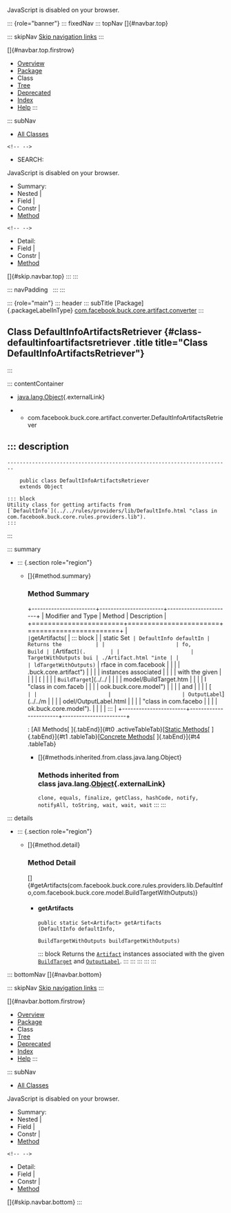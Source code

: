 <div>

JavaScript is disabled on your browser.

</div>

::: {role="banner"}
::: fixedNav
::: topNav
[]{#navbar.top}

::: skipNav
[Skip navigation links](#skip.navbar.top "Skip navigation links")
:::

[]{#navbar.top.firstrow}

-   [Overview](../../../../../../index.html)
-   [Package](package-summary.html)
-   Class
-   [Tree](package-tree.html)
-   [Deprecated](../../../../../../deprecated-list.html)
-   [Index](../../../../../../index-all.html)
-   [Help](../../../../../../help-doc.html)
:::

::: subNav
-   [All Classes](../../../../../../allclasses.html)

```{=html}
<!-- -->
```
-   SEARCH:

<div>

<div>

JavaScript is disabled on your browser.

</div>

</div>

<div>

-   Summary: 
-   Nested \| 
-   Field \| 
-   Constr \| 
-   [Method](#method.summary)

```{=html}
<!-- -->
```
-   Detail: 
-   Field \| 
-   Constr \| 
-   [Method](#method.detail)

</div>

[]{#skip.navbar.top}
:::
:::

::: navPadding
 
:::
:::

::: {role="main"}
::: header
::: subTitle
[Package]{.packageLabelInType} [com.facebook.buck.core.artifact.converter](package-summary.html)
:::

## Class DefaultInfoArtifactsRetriever {#class-defaultinfoartifactsretriever .title title="Class DefaultInfoArtifactsRetriever"}
:::

::: contentContainer
-   [java.lang.Object](http://docs.oracle.com/javase/7/docs/api/java/lang/Object.html?is-external=true "class or interface in java.lang"){.externalLink}

-   -   com.facebook.buck.core.artifact.converter.DefaultInfoArtifactsRetriever

::: description
-   

    ------------------------------------------------------------------------

        public class DefaultInfoArtifactsRetriever
        extends Object

    ::: block
    Utility class for getting artifacts from
    [`DefaultInfo`](../../rules/providers/lib/DefaultInfo.html "class in com.facebook.buck.core.rules.providers.lib").
    :::
:::

::: summary
-   ::: {.section role="region"}
    -   []{#method.summary}

        ### Method Summary

        +-----------------------+-----------------------+-----------------------+
        | Modifier and Type     | Method                | Description           |
        +=======================+=======================+=======================+
        | `                     | `getArtifacts​(        | ::: block             |
        | static Set<Artifact>` | DefaultInfo defaultIn | Returns the           |
        |                       | fo,             Build | [`Artifact`](.        |
        |                       | TargetWithOutputs bui | ./Artifact.html "inte |
        |                       | ldTargetWithOutputs)` | rface in com.facebook |
        |                       |                       | .buck.core.artifact") |
        |                       |                       | instances associated  |
        |                       |                       | with the given        |
        |                       |                       | [                     |
        |                       |                       | `BuildTarget`](../../ |
        |                       |                       | model/BuildTarget.htm |
        |                       |                       | l "class in com.faceb |
        |                       |                       | ook.buck.core.model") |
        |                       |                       | and                   |
        |                       |                       | [`                    |
        |                       |                       | OutputLabel`](../../m |
        |                       |                       | odel/OutputLabel.html |
        |                       |                       |  "class in com.facebo |
        |                       |                       | ok.buck.core.model"). |
        |                       |                       | :::                   |
        +-----------------------+-----------------------+-----------------------+

        : [All Methods[ ]{.tabEnd}]{#t0 .activeTableTab}[[Static
        Methods](javascript:show(1);)[ ]{.tabEnd}]{#t1
        .tableTab}[[Concrete
        Methods](javascript:show(8);)[ ]{.tabEnd}]{#t4 .tableTab}

        -   []{#methods.inherited.from.class.java.lang.Object}

            ### Methods inherited from class java.lang.[Object](http://docs.oracle.com/javase/7/docs/api/java/lang/Object.html?is-external=true "class or interface in java.lang"){.externalLink}

            `clone, equals, finalize, getClass, hashCode, notify, notifyAll, toString, wait, wait, wait`
    :::
:::

::: details
-   ::: {.section role="region"}
    -   []{#method.detail}

        ### Method Detail

        []{#getArtifacts(com.facebook.buck.core.rules.providers.lib.DefaultInfo,com.facebook.buck.core.model.BuildTargetWithOutputs)}

        -   #### getArtifacts

            ``` methodSignature
            public static Set<Artifact> getArtifacts​(DefaultInfo defaultInfo,
                                                     BuildTargetWithOutputs buildTargetWithOutputs)
            ```

            ::: block
            Returns the
            [`Artifact`](../Artifact.html "interface in com.facebook.buck.core.artifact")
            instances associated with the given
            [`BuildTarget`](../../model/BuildTarget.html "class in com.facebook.buck.core.model")
            and
            [`OutputLabel`](../../model/OutputLabel.html "class in com.facebook.buck.core.model").
            :::
    :::
:::
:::
:::

::: bottomNav
[]{#navbar.bottom}

::: skipNav
[Skip navigation links](#skip.navbar.bottom "Skip navigation links")
:::

[]{#navbar.bottom.firstrow}

-   [Overview](../../../../../../index.html)
-   [Package](package-summary.html)
-   Class
-   [Tree](package-tree.html)
-   [Deprecated](../../../../../../deprecated-list.html)
-   [Index](../../../../../../index-all.html)
-   [Help](../../../../../../help-doc.html)
:::

::: subNav
-   [All Classes](../../../../../../allclasses.html)

<div>

<div>

JavaScript is disabled on your browser.

</div>

</div>

<div>

-   Summary: 
-   Nested \| 
-   Field \| 
-   Constr \| 
-   [Method](#method.summary)

```{=html}
<!-- -->
```
-   Detail: 
-   Field \| 
-   Constr \| 
-   [Method](#method.detail)

</div>

[]{#skip.navbar.bottom}
:::
